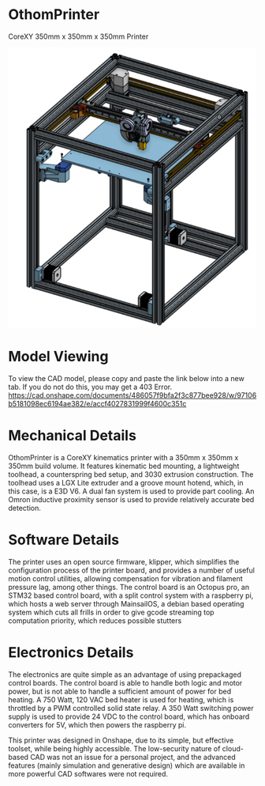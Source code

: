 # OthomPrinter
CoreXY 350mm x 350mm x 350mm Printer

![alt text](https://github.com/moothemoo/OthomPrinter/blob/main/Assembly%20Screenshot?raw=true)


# Model Viewing
To view the CAD model, please copy and paste the link below into a new tab. If you do not do this, you may get a 403 Error.
https://cad.onshape.com/documents/486057f9bfa2f3c877bee928/w/97106b5181098ec6194ae382/e/accf4027831999f4600c351c

# Mechanical Details
OthomPrinter is a CoreXY kinematics printer with a 350mm x 350mm x 350mm build volume. It features kinematic bed mounting, a lightweight toolhead, a counterspring bed setup, and 3030 extrusion construction. The 
toolhead uses a LGX Lite extruder and a groove mount hotend, which, in this case, is a E3D V6. A dual fan system is used to provide part cooling. An Omron inductive proximity sensor is used to provide relatively 
accurate bed detection.

# Software Details
The printer uses an open source firmware, klipper, which simplifies the configuration process of the printer board, and provides a number of useful motion control utilities, allowing compensation for vibration and
filament pressure lag, among other things. The control board is an Octopus pro, an STM32 based control board, with a split control system with a raspberry pi, which hosts a web server through MainsailOS, a debian
based operating system which cuts all frills in order to give gcode streaming top computation priority, which reduces possible stutters

# Electronics Details
The electronics are quite simple as an advantage of using prepackaged control boards. The control board is able to handle both logic and motor power, but is not able to handle a sufficient amount of power for bed 
heating. A 750 Watt, 120 VAC bed heater is used for heating, which is throttled by a PWM controlled solid state relay. A 350 Watt switching power supply is used to provide 24 VDC to the control board, which has
onboard converters for 5V, which then powers the raspberry pi.

This printer was designed in Onshape, due to its simple, but effective toolset, while being highly accessible. The low-security nature of cloud-based CAD was not an issue for a personal project, and the advanced 
features (mainly simulation and generative design) which are available in more powerful CAD softwares were not required.
